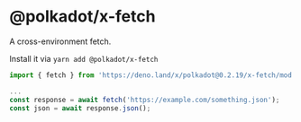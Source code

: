 # @polkadot/x-fetch

A cross-environment fetch.

Install it via `yarn add @polkadot/x-fetch`

```js
import { fetch } from 'https://deno.land/x/polkadot@0.2.19/x-fetch/mod.ts';

...
const response = await fetch('https://example.com/something.json');
const json = await response.json();
```
